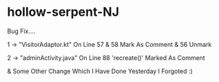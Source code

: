 # hollow-serpent-NJ


Bug Fix....

1 -> "VisitorAdaptor.kt" On Line 57 & 58 Mark As Comment & 56 Unmark

2 -> "adminActivity.java" On Line 88 'recreate()' Marked As Comment

& Some Other Change Which I Have Done Yesterday I Forgoted :)
